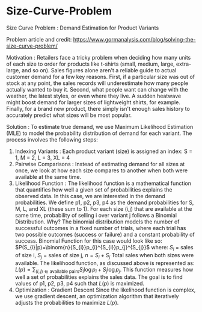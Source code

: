 # Size-Curve-Problem
Size Curve Problem : Demand Estimation for Product Variants

Problem article and credit: https://www.gormanalysis.com/blog/solving-the-size-curve-problem/

Motivation : Retailers face a tricky problem when deciding how many units of each size to order for products like t-shirts (small, medium, large, extra-large, and so on).  Sales figures alone aren't a reliable guide to actual customer demand for a few key reasons.  First, if a particular size was out of stock at any point, the sales records will underestimate how many people actually wanted to buy it.  Second, what people want can change with the weather, the latest styles, or even where they live.  A sudden heatwave might boost demand for larger sizes of lightweight shirts, for example.  Finally, for a brand new product, there simply isn't enough sales history to accurately predict what sizes will be most popular.

Solution : To estimate true demand, we use Maximum Likelihood Estimation (MLE) to model the probability distribution of demand for each variant. The process involves the following steps:
1. Indexing Variants :
Each product variant (size) is assigned an index: S = 1, M = 2, L = 3, XL = 4
2. Pairwise Comparisons :
Instead of estimating demand for all sizes at once, we look at how each size compares to another when both were available at the same time.
3. Likelihood Function :
The likelihood function is a mathematical function that quantifies how well a given set of probabilities explains the observed data. In this case, we are interested in the demand probabilities.
We define p1, p2, p3, p4 as the demand probabilities for S, M, L, and XL (these sum to 1).
For each size (i,j) that are available at the same time, probability of selling i over variant j follows a Binomial Distribution. Why? The binomial distribution models the number of successful outcomes in a fixed number of trials, where each trial has two possible outcomes (success or failure) and a constant probability of success.
Binomial Function for this case would look like so:
$P(S_{i}|p)=\binom{n}{S_{i}}p_{i}^{S_{i}}p_{j}^{S_{j}}$
where:
$S_{i}$ = sales of size i,
$S_{j}$ = sales of size j,
$n = S_{i} + S_{j}$ Total sales when both sizes were available.
The likelihood function, as discussed above is represented as: $L(p)=\sum_{(i,j)\in \text{available pairs}}S_{i}\log p_{i}+S_{j}\log p_{j}$.
This function measures how well a set of probabilities explains the sales data. The goal is to find values of p1, p2, p3, p4 such that $L(p)$ is maximized.
4. Optimization : Gradient Descent
Since the likelihood function is complex, we use gradient descent, an optimization algorithm that iteratively adjusts the probabilities to maximize $L(p)$.
